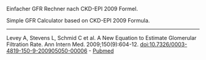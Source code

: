Einfacher GFR Rechner nach CKD-EPI 2009 Formel.

Simple GFR Calculator based on CKD-EPI 2009 Formula.

---

Levey A, Stevens L, Schmid C et al. A New Equation to Estimate Glomerular Filtration Rate. Ann Intern Med. 2009;150(9):604-12. <a href="https://doi.org/10.7326/0003-4819-150-9-200905050-00006">doi:10.7326/0003-4819-150-9-200905050-00006</a> - <a href="https://www.ncbi.nlm.nih.gov/pubmed/19414839">Pubmed</a>
